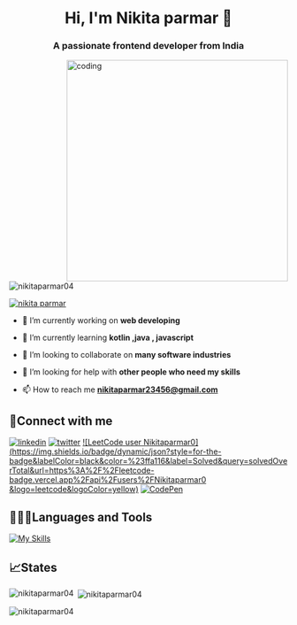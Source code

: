<h1 align="center">Hi, I'm Nikita parmar 👋</h1>
<h3 align="center">A passionate frontend developer from India</h3>
<img align="right" alt="coding" width ="400" src ="https://media.tenor.com/S59bPkT0pqcAAAAC/programming.gif">

<p align="left"> <img src="https://komarev.com/ghpvc/?username=nikitaparmar04&label=Profile%20views&color=0e75b6&style=flat" alt="nikitaparmar04" /> </p>

<p align="left"> <a href="https://twitter.com/nikita parmar" target="blank"><img src="https://img.shields.io/twitter/follow/nikita parmar?logo=twitter&style=for-the-badge" alt="nikita parmar" /></a> </p>

- 🔭 I’m currently working on **web developing**

- 🌱 I’m currently learning **kotlin ,java , javascript**

- 👯 I’m looking to collaborate on **many software industries**

- 🤝 I’m looking for help with **other people who need my skills**

- 📫 How to reach me **nikitaparmar23456@gmail.com**

## 📲Connect with me
 [![linkedin](https://img.shields.io/badge/linkedin-0A66C2?style=for-the-badge&logo=linkedin&logoColor=white)](https://www.linkedin.com/in/nikita-parmar-638233262/)
 [![twitter](https://img.shields.io/badge/twitter-1DA1F2?style=for-the-badge&logo=twitter&logoColor=white)](https://twitter.com/Nikita__parmar)
 [![LeetCode user Nikitaparmar0](https://img.shields.io/badge/dynamic/json?style=for-the-badge&labelColor=black&color=%23ffa116&label=Solved&query=solvedOverTotal&url=https%3A%2F%2Fleetcode-badge.vercel.app%2Fapi%2Fusers%2FNikitaparmar0 &logo=leetcode&logoColor=yellow)](https://leetcode.com/Nikitaparmar04/)
[![CodePen](https://img.shields.io/badge/Codepen-000000?style=for-the-badge&logo=codepen&logoColor=white)](https://codepen.io/Nikitaparmar04)



## 🧑👩‍💻Languages and Tools

[![My Skills](https://skillicons.dev/icons?i=cpp,html,css,js,kotlin,bootstrap)](https://skillicons.dev)

## 📈States

<p><img align="left" src="https://github-readme-stats.vercel.app/api/top-langs?username=nikitaparmar04&show_icons=true&locale=en&layout=compact" alt="nikitaparmar04" /></p>

<p>&nbsp;<img align="center" src="https://github-readme-stats.vercel.app/api?username=nikitaparmar04&show_icons=true&locale=en" alt="nikitaparmar04" /></p>

<p><img align="center" src="https://github-readme-streak-stats.herokuapp.com/?user=nikitaparmar04&" alt="nikitaparmar04" /></p>

